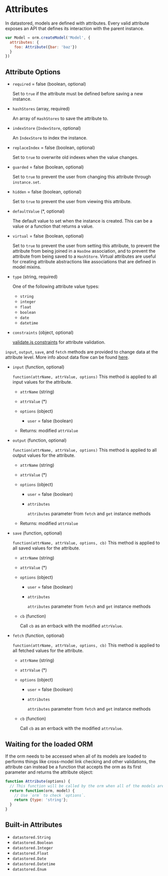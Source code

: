 Attributes
==========

In datastored, models are defined with attributes. Every valid attribute exposes an API that defines its interaction with the parent instance.

```js
var Model = orm.createModel('Model', {
  attributes: {
    foo: Attribute({bar: 'baz'})
  }
})
```

## Attribute Options

- `required` = false (boolean, optional)

  Set to `true` if the attribute must be defined before saving a new instance.

- `hashStores` (array, required)

  An array of `HashStores` to save the attribute to.

- `indexStore` (`IndexStore`, optional)

  An `IndexStore` to index the instance.

- `replaceIndex` = false (boolean, optional)

  Set to `true` to overwrite old indexes when the value changes.

- `guarded` = false (boolean, optional)

  Set to `true` to prevent the user from changing this attribute through `instance.set`.

- `hidden` = false (boolean, optional)

  Set to `true` to prevent the user from viewing this attribute.

- `defaultValue` (*, optional)

  The default value to set when the instance is created. This can be a value or a function that returns a value.

- `virtual` = false (boolean, optional)

  Set to `true` to prevent the user from setting this attribute, to prevent the attribute from being joined in a `HasOne` association, and to prevent the attribute from being saved to a `HashStore`. Virtual attributes are useful for creating attribute abstractions like associations that are defined in model mixins.

- `type` (string, required)

  One of the following attribute value types:

  - `string`
  - `integer`
  - `float`
  - `boolean`
  - `date`
  - `datetime`

- `constraints` (object, optional)

  [validate.js constraints](http://validatejs.org/#constraints) for attribute validation.

`input`, `output`, `save`, and `fetch` methods are provided to change data at the attribute level. More info about data flow can be found [here](data_flow.md).

- `input` (function, optional)

  `function(attrName, attrValue, options)`
  This method is applied to all input values for the attribute.

  - `attrName` (string)
  - `attrValue` (*)
  - `options` (object)
    - `user` = false (boolean)

  - Returns: modified `attrValue`

- `output` (function, optional)

  `function(attrName, attrValue, options)`
  This method is applied to all output values for the attribute.

  - `attrName` (string)
  - `attrValue` (*)
  - `options` (object)
    - `user` = false (boolean)
    - `attributes`

      `attributes` parameter from `fetch` and `get` instance methods

  - Returns: modified `attrValue`

- `save` (function, optional)

  `function(attrName, attrValue, options, cb)`
  This method is applied to all saved values for the attribute.

  - `attrName` (string)
  - `attrValue` (*)
  - `options` (object)
    - `user` = false (boolean)
    - `attributes`

      `attributes` parameter from `fetch` and `get` instance methods

  - `cb` (function)

    Call `cb` as an errback with the modified `attrValue`.

- `fetch` (function, optional)

  `function(attrName, attrValue, options, cb)`
  This method is applied to all fetched values for the attribute.

  - `attrName` (string)
  - `attrValue` (*)
  - `options` (object)
    - `user` = false (boolean)
    - `attributes`

      `attributes` parameter from `fetch` and `get` instance methods

  - `cb` (function)

    Call `cb` as an errback with the modified `attrValue`.

## Waiting for the loaded ORM

If the orm needs to be accessed when all of its models are loaded to performs things like cross-model link checking and other validations, the attribute can instead be a function that accepts the orm as its first parameter and returns the attribute object:

```js
function Attribute(options) {
  // This function will be called by the orm when all of the models are loaded.
  return function(orm, model) {
    // Use `orm` to check `options`.
    return {type: 'string'};
  }
}
```

## Built-in Attributes

- `datastored.String`
- `datastored.Boolean`
- `datastored.Integer`
- `datastored.Float`
- `datastored.Date`
- `datastored.Datetime`
- `datastored.Enum`
